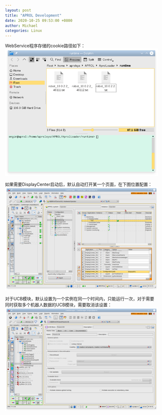 ```yaml
---
layout: post
title: "APROL Development"
date: 2020-10-25 09:53:00 +0800
author: Michael
categories: Linux
---
```


WebService程序存储的cookie路径如下：  
![日志文件夹](/assets/aprol/cookie.png)

如果需要DisplayCenter启动后，默认自动打开某一个页面，在下图位置配置：  
![日志文件夹](/assets/aprol/DisplayCenterStartPage.png)

对于UCB模块，默认设置为一个实例在同一个时间内，只能运行一次，对于需要同时获取多个机器人数据的UCB模块，需要取消该设置：  
![日志文件夹](/assets/aprol/DeactivateGolbalLocking.png)



